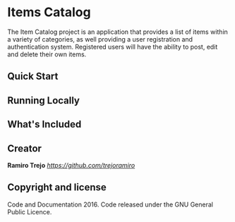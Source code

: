# Items Catalog

The Item Catalog project is an application that provides a list of items within a variety of categories, as well providing a user registration and authentication system. Registered users will have the ability to post, edit and delete their own items.

## Quick Start

## Running Locally

## What's Included

## Creator

**Ramiro Trejo**
*<https://github.com/trejoramiro>*

## Copyright and license

Code and Documentation 2016. Code released under the GNU General Public Licence.
